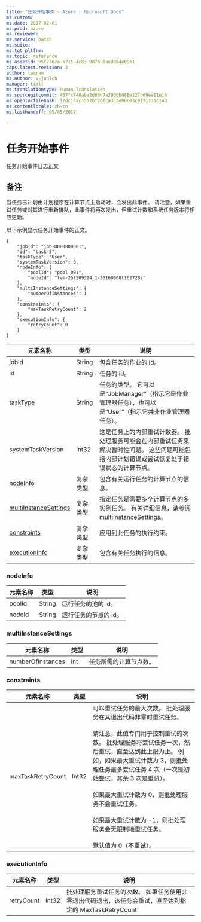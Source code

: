 ```yaml
---
title: "任务开始事件 - Azure | Microsoft Docs"
ms.custom: 
ms.date: 2017-02-01
ms.prod: azure
ms.reviewer: 
ms.service: batch
ms.suite: 
ms.tgt_pltfrm: 
ms.topic: reference
ms.assetid: 95f7762a-a715-4c83-907b-8aed004e69b1
caps.latest.revision: 3
author: tamram
ms.author: v-junlch
manager: timlt
ms.translationtype: Human Translation
ms.sourcegitcommit: 457fc748a9a2d66d7a2906b988e127b09ee11e18
ms.openlocfilehash: 17dc13ac1552bf26fca353e86603c917113ac14d
ms.contentlocale: zh-cn
ms.lasthandoff: 05/05/2017

---
```

# <a name="task-start-event"></a>任务开始事件
任务开始事件日志正文

## <a name="remarks"></a>备注
 当任务已计划由计划程序在计算节点上启动时，会发出此事件。 请注意，如果重试任务或对其进行重新排队，此事件将再次发出，但重试计数和系统任务版本将相应更新。


 以下示例显示任务开始事件的正文。

```
{
    "jobId": "job-0000000001",
    "id": "task-5",
    "taskType": "User",
    "systemTaskVersion": 0,
    "nodeInfo": {
        "poolId": "pool-001",
        "nodeId": "tvm-257509324_1-20160908t162728z"
    },
    "multiInstanceSettings": {
        "numberOfInstances": 1
    },
    "constraints": {
        "maxTaskRetryCount": 2
    },
    "executionInfo": {
        "retryCount": 0
    }
}
```

|元素名称|类型|说明|
|------------------|----------|-----------|
|jobId|String|包含任务的作业的 id。|
|id|String|任务的 id。|
|taskType|String|任务的类型。 它可以是“JobManager”（指示它是作业管理器任务），也可以是“User”（指示它并非作业管理器任务）。|
|systemTaskVersion|Int32|这是任务上的内部重试计数器。 批处理服务可能会在内部重试任务来解决暂时性问题。 这些问题可能包括内部计划错误或尝试恢复处于错误状态的计算节点。|
|[nodeInfo](#nodeInfo)|复杂类型|包含有关运行任务的计算节点的信息。|
|[multiInstanceSettings](#multiInstanceSettings)|复杂类型|指定任务是需要多个计算节点的多实例任务。  有关详细信息，请参阅 [multiInstanceSettings](https://docs.microsoft.com/rest/api/batchservice/get-information-about-a-task)。|
|[constraints](#constraints)|复杂类型|应用到此任务的执行约束。|
|[executionInfo](#executionInfo)|复杂类型|包含有关任务执行的信息。|

###  <a name="nodeInfo"></a> nodeInfo

|元素名称|类型|说明|
|------------------|----------|-----------|
|poolId|String|运行任务的池的 id。|
|nodeId|String|运行任务的节点的 id。|

###  <a name="multiInstanceSettings"></a> multiInstanceSettings

|元素名称|类型|说明|
|------------------|----------|-----------|
|numberOfInstances|int|任务所需的计算节点数。|

###  <a name="constraints"></a> constraints

|元素名称|类型|说明|
|------------------|----------|-----------|
|maxTaskRetryCount|Int32|可以重试任务的最大次数。 批处理服务在其退出代码非零时重试任务。<br /><br /> 请注意，此值专门用于控制重试的次数。 批处理服务将尝试任务一次，然后重试，直至达到此上限为止。 例如，如果最大重试计数为 3，则批处理任务最多尝试任务 4 次（一次是初始尝试，其余 3 次是重试）。<br /><br /> 如果最大重试计数为 0，则批处理服务不会重试任务。<br /><br /> 如果最大重试计数为 -1，则批处理服务会无限制地重试任务。<br /><br /> 默认值为 0（不重试）。|

###  <a name="executionInfo"></a> executionInfo

|元素名称|类型|说明|
|------------------|----------|-----------|
|retryCount|Int32|批处理服务重试任务的次数。 如果任务使用非零退出代码退出，该任务会重试，直至达到指定的 MaxTaskRetryCount|

